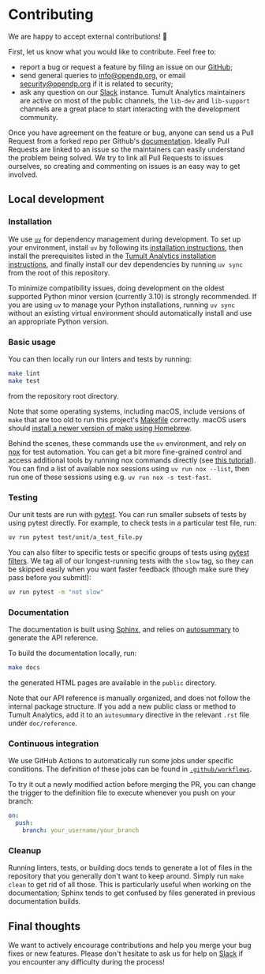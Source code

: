 # Contributing

We are happy to accept external contributions! 💖

First, let us know what you would like to contribute. Feel free to:

- report a bug or request a feature by filing an issue on our [GitHub](https://github.com/opendp/tumult-analytics/issues);
- send general queries to info@opendp.org, or email security@opendp.org if it is related to security;
- ask any question on our [Slack][slack] instance. Tumult Analytics maintainers are active on most of the public channels, the `lib-dev` and `lib-support` channels are a great place to start interacting with the development community.

[slack]: https://join.slack.com/t/opendp/shared_invite/zt-1aca9bm7k-hG7olKz6CiGm8htI2lxE8w


Once you have agreement on the feature or bug, anyone can send us a Pull Request from a forked repo per Github's [documentation](https://docs.github.com/en/pull-requests/collaborating-with-pull-requests/proposing-changes-to-your-work-with-pull-requests/creating-a-pull-request-from-a-fork). Ideally Pull Requests are linked to an issue so the maintainers can easily understand the problem being solved. We try to link all Pull Requests to issues ourselves, so creating and commenting on issues is an easy way to get involved.

## Local development

### Installation

We use [`uv`](https://docs.astral.sh/uv/) for dependency management during development. To set up your environment, install `uv` by following its [installation instructions](https://docs.astral.sh/uv/getting-started/installation/), then install the prerequisites listed in the [Tumult Analytics installation instructions](https://opendp.github.io/tumult-docs/analytics/latest/installation.html#prerequisites), and finally install our dev dependencies by running `uv sync` from the root of this repository.

To minimize compatibility issues, doing development on the oldest supported Python minor version (currently 3.10) is strongly recommended.
If you are using `uv` to manage your Python installations, running `uv sync` without an existing virtual environment should automatically install and use an appropriate Python version.

### Basic usage

You can then locally run our linters and tests by running:
```bash
make lint
make test
```
from the repository root directory.

Note that some operating systems, including macOS, include versions of `make` that are too old to run this project's [Makefile](./Makefile) correctly. macOS users should [install a newer version of make using Homebrew](https://formulae.brew.sh/formula/make#default).

Behind the scenes, these commands use the `uv` environment, and rely on [nox](https://nox.thea.codes/en/stable/index.html) for test automation. You can get a bit more fine-grained control and access additional tools by running nox commands directly (see [this tutorial](https://nox.thea.codes/en/stable/tutorial.html)). You can find a list of available nox sessions using `uv run nox --list`, then run one of these sessions using e.g. `uv run nox -s test-fast`.

### Testing

Our unit tests are run with [pytest](https://docs.pytest.org/en/stable/getting-started.html). You can run smaller subsets of tests by using pytest directly. For example, to check tests in a particular test file, run:

```bash
uv run pytest test/unit/a_test_file.py
```

You can also filter to specific tests or specific groups of tests using [pytest filters](https://docs.pytest.org/en/stable/how-to/usage.html#specifying-which-tests-to-run). We tag all of our longest-running tests with the `slow` tag, so they can be skipped easily when you want faster feedback (though make sure they pass before you submit!):

```bash
uv run pytest -m "not slow"
```

### Documentation

The documentation is built using [Sphinx](https://www.sphinx-doc.org/), and relies on [autosummary](https://www.sphinx-doc.org/en/master/usage/extensions/autosummary.html) to generate the API reference.

To build the documentation locally, run:
```bash
make docs
```
the generated HTML pages are available in the `public` directory.

Note that our API reference is manually organized, and does not follow the internal package structure. If you add a new public class or method to Tumult Analytics, add it to an `autosummary` directive in the relevant `.rst` file under `doc/reference`.

### Continuous integration

We use GitHub Actions to automatically run some jobs under specific conditions.
The definition of these jobs can be found in [`.github/workflows`](./.github/workflows).

To try it out a newly modified action before merging the PR, you can change the trigger to the definition file to execute whenever you push on your branch:
```yaml
on:
  push:
    branch: your_username/your_branch
```

### Cleanup

Running linters, tests, or building docs tends to generate a lot of files in the repository that you generally don't want to keep around. Simply run `make clean` to get rid of all those. This is particularly useful when working on the documentation; Sphinx tends to get confused by files generated in previous documentation builds.

## Final thoughts

We want to actively encourage contributions and help you merge your bug fixes or new features. Please don't hesitate to ask us for help on [Slack][slack] if you encounter any difficulty during the process!
